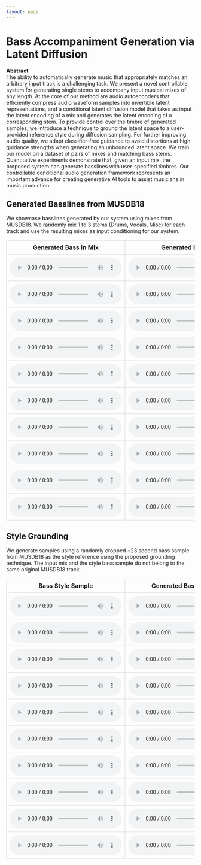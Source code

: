 ```yaml
---
layout: page
---
```


# Bass Accompaniment Generation via Latent Diffusion

**Abstract**  
The ability to automatically generate music that appropriately matches an arbitrary input track is a challenging task. We present a novel controllable system for generating single stems to accompany input musical mixes of any length. At the core of our method are audio autoencoders that efficiently compress audio waveform samples into invertible latent representations, and a conditional latent diffusion model that takes as input the latent encoding of a mix and generates the latent encoding of a corresponding stem. To provide control over the timbre of generated samples, we introduce a technique to ground the latent space to a user-provided reference style during diffusion sampling. For further improving audio quality, we adapt classifier-free guidance to avoid distortions at high guidance strengths when generating an unbounded latent space. We train our model on a dataset of pairs of mixes and matching bass stems. Quantitative experiments demonstrate that, given an input mix, the proposed system can generate basslines with user-specified timbres. Our controllable conditional audio generation framework represents an important advance for creating generative AI tools to assist musicians in music production.


## Generated Basslines from MUSDB18

We showcase basslines generated by our system using mixes from MUSDB18. We randomly mix 1 to 3 stems (Drums, Vocals, Misc) for each track and use the resulting mixes as input conditioning for our system.

<style>
  table {
    width: 100%;
    border-collapse: collapse;
  }

  th, td {
    width: 25%;
    text-align: center;
    padding: 8px;
    border: 1px solid #ddd;
  }
</style>

<table>
  <thead>
    <tr>
      <th>Generated Bass in Mix</th>
      <th>Generated Bass</th>
      <th>Input Mix</th>
      <th>Original Bass in Mix</th>
    </tr>
  </thead>
  <tbody>
    <tr>
      <td><audio src="short/0/mix_gen.mp3" controls></audio></td>
      <td><audio src="short/0/bass_gen.mp3" controls></audio></td>
      <td><audio src="short/0/mix_input.mp3" controls></audio></td>
      <td><audio src="short/0/mix_true.mp3" controls></audio></td>
    </tr>
    <tr>
      <td><audio src="short/1/mix_gen.mp3" controls></audio></td>
      <td><audio src="short/1/bass_gen.mp3" controls></audio></td>
      <td><audio src="short/1/mix_input.mp3" controls></audio></td>
      <td><audio src="short/1/mix_true.mp3" controls></audio></td>
    </tr>
    <tr>
      <td><audio src="short/2/mix_gen.mp3" controls></audio></td>
      <td><audio src="short/2/bass_gen.mp3" controls></audio></td>
      <td><audio src="short/2/mix_input.mp3" controls></audio></td>
      <td><audio src="short/2/mix_true.mp3" controls></audio></td>
    </tr>
    <tr>
      <td><audio src="short/3/mix_gen.mp3" controls></audio></td>
      <td><audio src="short/3/bass_gen.mp3" controls></audio></td>
      <td><audio src="short/3/mix_input.mp3" controls></audio></td>
      <td><audio src="short/3/mix_true.mp3" controls></audio></td>
    </tr>
    <tr>
      <td><audio src="short/4/mix_gen.mp3" controls></audio></td>
      <td><audio src="short/4/bass_gen.mp3" controls></audio></td>
      <td><audio src="short/4/mix_input.mp3" controls></audio></td>
      <td><audio src="short/4/mix_true.mp3" controls></audio></td>
    </tr>
    <tr>
      <td><audio src="short/5/mix_gen.mp3" controls></audio></td>
      <td><audio src="short/5/bass_gen.mp3" controls></audio></td>
      <td><audio src="short/5/mix_input.mp3" controls></audio></td>
      <td><audio src="short/5/mix_true.mp3" controls></audio></td>
    </tr>
    <tr>
      <td><audio src="short/6/mix_gen.mp3" controls></audio></td>
      <td><audio src="short/6/bass_gen.mp3" controls></audio></td>
      <td><audio src="short/6/mix_input.mp3" controls></audio></td>
      <td><audio src="short/6/mix_true.mp3" controls></audio></td>
    </tr>
    <tr>
      <td><audio src="short/7/mix_gen.mp3" controls></audio></td>
      <td><audio src="short/7/bass_gen.mp3" controls></audio></td>
      <td><audio src="short/7/mix_input.mp3" controls></audio></td>
      <td><audio src="short/7/mix_true.mp3" controls></audio></td>
    </tr>
    <tr>
      <td><audio src="short/8/mix_gen.mp3" controls></audio></td>
      <td><audio src="short/8/bass_gen.mp3" controls></audio></td>
      <td><audio src="short/8/mix_input.mp3" controls></audio></td>
      <td><audio src="short/8/mix_true.mp3" controls></audio></td>
    </tr>
    <tr>
      <td><audio src="short/9/mix_gen.mp3" controls></audio></td>
      <td><audio src="short/9/bass_gen.mp3" controls></audio></td>
      <td><audio src="short/9/mix_input.mp3" controls></audio></td>
      <td><audio src="short/9/mix_true.mp3" controls></audio></td>
    </tr>
  </tbody>
</table>


## Style Grounding

We generate samples using a randomly cropped ~23 second bass sample from MUSDB18 as the style reference using the proposed grounding technique. The input mix and the style bass sample do not belong to the same original MUSDB18 track.

<table>
  <thead>
    <tr>
      <th>Bass Style Sample</th>
      <th>Generated Bass in Mix</th>
      <th>Generated Bass</th>
      <th>Input Mix</th>
    </tr>
  </thead>
  <tbody>
    <tr>
      <td><audio src="ground/0/ground.mp3" controls></audio></td>
      <td><audio src="ground/0/mix_gen_ground.mp3" controls></audio></td>
      <td><audio src="ground/0/bass_gen_ground.mp3" controls></audio></td>
      <td><audio src="ground/0/mix_input.mp3" controls></audio></td>
    </tr>
    <tr>
      <td><audio src="ground/1/ground.mp3" controls></audio></td>
      <td><audio src="ground/1/mix_gen_ground.mp3" controls></audio></td>
      <td><audio src="ground/1/bass_gen_ground.mp3" controls></audio></td>
      <td><audio src="ground/1/mix_input.mp3" controls></audio></td>
    </tr>
    <tr>
      <td><audio src="ground/2/ground.mp3" controls></audio></td>
      <td><audio src="ground/2/mix_gen_ground.mp3" controls></audio></td>
      <td><audio src="ground/2/bass_gen_ground.mp3" controls></audio></td>
      <td><audio src="ground/2/mix_input.mp3" controls></audio></td>
    </tr>
    <tr>
      <td><audio src="ground/3/ground.mp3" controls></audio></td>
      <td><audio src="ground/3/mix_gen_ground.mp3" controls></audio></td>
      <td><audio src="ground/3/bass_gen_ground.mp3" controls></audio></td>
      <td><audio src="ground/3/mix_input.mp3" controls></audio></td>
    </tr>
    <tr>
      <td><audio src="ground/4/ground.mp3" controls></audio></td>
      <td><audio src="ground/4/mix_gen_ground.mp3" controls></audio></td>
      <td><audio src="ground/4/bass_gen_ground.mp3" controls></audio></td>
      <td><audio src="ground/4/mix_input.mp3" controls></audio></td>
    </tr>
    <tr>
      <td><audio src="ground/5/ground.mp3" controls></audio></td>
      <td><audio src="ground/5/mix_gen_ground.mp3" controls></audio></td>
      <td><audio src="ground/5/bass_gen_ground.mp3" controls></audio></td>
      <td><audio src="ground/5/mix_input.mp3" controls></audio></td>
    </tr>
    <tr>
      <td><audio src="ground/6/ground.mp3" controls></audio></td>
      <td><audio src="ground/6/mix_gen_ground.mp3" controls></audio></td>
      <td><audio src="ground/6/bass_gen_ground.mp3" controls></audio></td>
      <td><audio src="ground/6/mix_input.mp3" controls></audio></td>
    </tr>
    <tr>
      <td><audio src="ground/7/ground.mp3" controls></audio></td>
      <td><audio src="ground/7/mix_gen_ground.mp3" controls></audio></td>
      <td><audio src="ground/7/bass_gen_ground.mp3" controls></audio></td>
      <td><audio src="ground/7/mix_input.mp3" controls></audio></td>
    </tr>
    <tr>
      <td><audio src="ground/8/ground.mp3" controls></audio></td>
      <td><audio src="ground/8/mix_gen_ground.mp3" controls></audio></td>
      <td><audio src="ground/8/bass_gen_ground.mp3" controls></audio></td>
      <td><audio src="ground/8/mix_input.mp3" controls></audio></td>
    </tr>
    <tr>
      <td><audio src="ground/9/ground.mp3" controls></audio></td>
      <td><audio src="ground/9/mix_gen_ground.mp3" controls></audio></td>
      <td><audio src="ground/9/bass_gen_ground.mp3" controls></audio></td>
      <td><audio src="ground/9/mix_input.mp3" controls></audio></td>
    </tr>
  </tbody>
</table>

